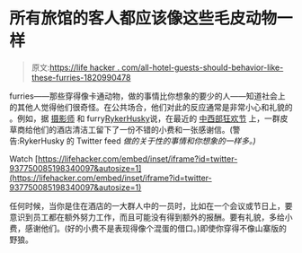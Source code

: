 # 所有旅馆的客人都应该像这些毛皮动物一样

> 原文:[https://life hacker . com/all-hotel-guests-should-behavior-like-these-furries-1820990478](https://lifehacker.com/all-hotel-guests-should-behave-like-these-furries-1820990478)

furries——那些穿得像卡通动物，做的事情比你想象的要少的人——知道社会上的其他人觉得他们很奇怪。在公共场合，他们对此的反应通常是非常小心和礼貌的 。例如，据 [摄影师](http://www.kureno11photography.com/) 和 furry[RykerHusky](https://twitter.com/RykerHusky)说，在最近的 [中西部狂欢节](https://www.furfest.org/) 上，一群皮草商给他们的酒店清洁工留下了一份不错的小费和一张感谢信。(警告:RykerHusky 的 Twitter feed *做的关于性的事情和你想象的一样多。)*

Watch [https://lifehacker.com/embed/inset/iframe?id=twitter-937750085198340097&autosize=1](https://lifehacker.com/embed/inset/iframe?id=twitter-937750085198340097&autosize=1) 

任何时候，当你是住在酒店的一大群人中的一员时，比如在一个会议或节日上，要意识到员工都在额外努力工作，而且可能没有得到额外的报酬。要有礼貌，多给小费，感谢他们。(好的小费不是表现得像个混蛋的借口。)即使你穿得不像山寨版的野狼。